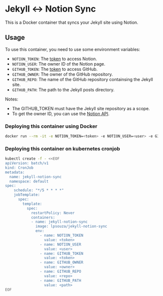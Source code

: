 # Jekyll ↔ Notion Sync

This is a Docker container that syncs your Jekyll site using Notion.

## Usage

To use this container, you need to use some environment variables:

- `NOTION_TOKEN`: The [token](https://www.notion.so/my-integrations) to access Notion.
- `NOTION_USER`: The owner ID of the Notion page.
- `GITHUB_TOKEN`: The [token](https://github.com/settings/tokens) to access GitHub.
- `GITHUB_OWNER`: The owner of the GitHub repository.
- `GITHUB_REPO`: The name of the GitHub repository containsing the Jekyll site.
- `GITHUB_PATH`: The path to the Jekyll posts directory.

Notes:

- The GITHUB_TOKEN must have the Jekyll site repository as a scope.
- To get the owner ID, you can use the [Notion API](https://developers.notion.com/reference/get-users).

### Deploying this container using Docker

```bash
docker run --rm -it -e NOTION_TOKEN=<token> -e NOTION_USER=<user> -e GITHUB_TOKEN=<token> -e GITHUB_OWNER=<owner> -e GITHUB_REPO=<repo> -e GITHUB_PATH=<path> lpsouza/jekyll-notion-sync
```

### Deploying this container on kubernetes cronjob

```bash
kubectl create -f - <<EOF
apiVersion: batch/v1
kind: CronJob
metadata:
  name: jekyll-notion-sync
  namespace: default
spec:
    schedule: "*/5 * * * *"
    jobTemplate:
      spec:
        template:
          spec:
            restartPolicy: Never
            containers:
            - name: jekyll-notion-sync
              image: lpsouza/jekyll-notion-sync
              env:
                - name: NOTION_TOKEN
                  value: <token>
                - name: NOTION_USER
                  value: <user>
                - name: GITHUB_TOKEN
                  value: <token>
                - name: GITHUB_OWNER
                  value: <owner>
                - name: GITHUB_REPO
                  value: <repo>
                - name: GITHUB_PATH
                  value: <path>
EOF
```
